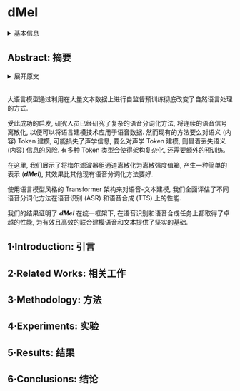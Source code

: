 # dMel

<details>
<summary>基本信息</summary>

- 标题: "dMel: Speech Tokenization Made Simple"
- 作者:
  - 01 He Bai,
  - 02 Tatiana Likhomanenko,
  - 03 Ruixiang Zhang,
  - 04 Zijin Gu,
  - 05 Zakaria Aldeneh,
  - 06 Navdeep Jaitly
- 链接:
  - [ArXiv](https://arxiv.org/abs/2407.15835)
  - [Publication]
  - [Github]
  - [Demo]
- 文件:
  - [ArXiv](_PDF/2407.15835v2__dMel__Speech_Tokenization_Made_Simple.pdf)
  - [Publication] #TODO

</details>

## Abstract: 摘要

<details>
<summary>展开原文</summary>

Large language models have revolutionized natural language processing by leveraging self-supervised pretraining on vast textual data.
Inspired by this success, researchers have investigated complicated speech tokenization methods to discretize continuous speech signals so that language modeling techniques can be applied to speech data.
However, existing approaches either model semantic (content) tokens, potentially losing acoustic information, or model acoustic tokens, risking the loss of semantic (content) information.
Having multiple token types also complicates the architecture and requires additional pretraining.
Here we show that discretizing mel-filterbank channels into discrete intensity bins produces a simple representation (***dMel***), that performs better than other existing speech tokenization methods.
Using an LM-style transformer architecture for speech-text modeling, we comprehensively evaluate different speech tokenization methods on speech recognition (ASR) and speech synthesis (TTS).
Our results demonstrate the effectiveness of ***dMel*** in achieving high performance on both tasks within a unified framework, paving the way for efficient and effective joint modeling of speech and text.

</details>
<br>

大语言模型通过利用在大量文本数据上进行自监督预训练彻底改变了自然语言处理的方式.

受此成功的启发, 研究人员已经研究了复杂的语音分词化方法, 将连续的语音信号离散化, 以便可以将语言建模技术应用于语音数据.
然而现有的方法要么对语义 (内容) Token 建模, 可能损失了声学信息, 要么对声学 Token 建模, 则冒着丢失语义 (内容) 信息的风险.
有多种 Token 类型会使得架构复杂化, 还需要额外的预训练.

在这里, 我们展示了将梅尔滤波器组通道离散化为离散强度值箱, 产生一种简单的表示 (***dMel***), 其效果比其他现有语音分词化方法要好.

使用语言模型风格的 Transformer 架构来对语音-文本建模, 我们全面评估了不同语音分词化方法在语音识别 (ASR) 和语音合成 (TTS) 上的性能.

我们的结果证明了 ***dMel*** 在统一框架下, 在语音识别和语音合成任务上都取得了卓越的性能, 为有效且高效的联合建模语音和文本提供了坚实的基础.

## 1·Introduction: 引言

## 2·Related Works: 相关工作

## 3·Methodology: 方法

## 4·Experiments: 实验

## 5·Results: 结果

## 6·Conclusions: 结论